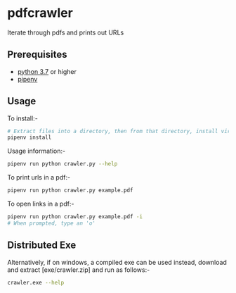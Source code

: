 # pdfcrawler
Iterate through pdfs and prints out URLs

## Prerequisites
- [python 3.7](https://www.python.org/downloads/) or higher
- [pipenv](https://pypi.org/project/pipenv/#installation)

## Usage
To install:-
```sh
# Extract files into a directory, then from that directory, install virtual environment, using
pipenv install
```

Usage information:-
```sh
pipenv run python crawler.py --help
```

To print urls in a pdf:-
```sh
pipenv run python crawler.py example.pdf
```

To open links in a pdf:-
```sh
pipenv run python crawler.py example.pdf -i
# When prompted, type an 'o'
```

## Distributed Exe
Alternatively, if on windows, a compiled exe can be used instead, download and extract [exe/crawler.zip] and run as follows:-
```sh
crawler.exe --help
```

